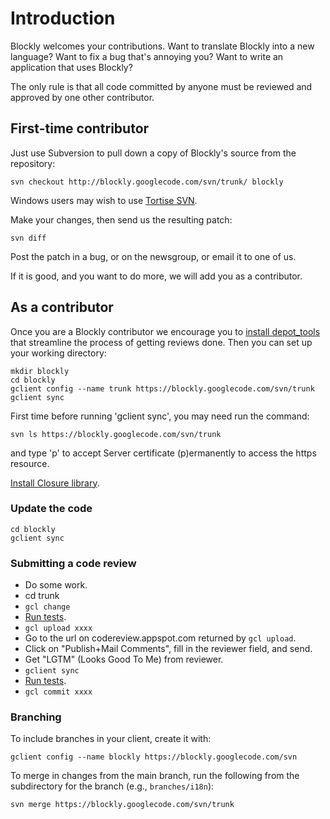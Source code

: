 # Introduction

Blockly welcomes your contributions.  Want to translate Blockly into a new language?  Want to fix a bug that's annoying you?  Want to write an application that uses Blockly?

The only rule is that all code committed by anyone must be reviewed and approved by one other contributor.

## First-time contributor

Just use Subversion to pull down a copy of Blockly's source from the repository:
```
svn checkout http://blockly.googlecode.com/svn/trunk/ blockly
```
Windows users may wish to use [Tortise SVN](http://tortoisesvn.tigris.org/).

Make your changes, then send us the resulting patch:
```
svn diff
```
Post the patch in a bug, or on the newsgroup, or email it to one of us.

If it is good, and you want to do more, we will add you as a contributor.

## As a contributor

Once you are a Blockly contributor we encourage you to [install depot\_tools](http://dev.chromium.org/developers/how-tos/install-depot-tools) that streamline the process of getting reviews done.  Then you can set up your working directory:

```
mkdir blockly
cd blockly
gclient config --name trunk https://blockly.googlecode.com/svn/trunk
gclient sync
```

First time before running 'gclient sync', you may need run the command:
```
svn ls https://blockly.googlecode.com/svn/trunk
```

and type 'p' to accept Server certificate (p)ermanently to access the https resource.

[Install Closure library](https://code.google.com/p/blockly/wiki/Closure).

### Update the code

```
cd blockly
gclient sync
```

### Submitting a code review

  * Do some work.
  * cd trunk
  * ` gcl change `
  * [Run tests](wiki/UnitTesting).
  * ` gcl upload xxxx `
  * Go to the url on codereview.appspot.com returned by ` gcl upload `.
  * Click on "Publish+Mail Comments", fill in the reviewer field, and send.
  * Get "LGTM" (Looks Good To Me) from reviewer.
  * ` gclient sync `
  * [Run tests](wiki/UnitTesting).
  * ` gcl commit xxxx `

### Branching

To include branches in your client, create it with:

```
gclient config --name blockly https://blockly.googlecode.com/svn
```

To merge in changes from the main branch, run the following from the subdirectory for the branch (e.g., ` branches/i18n `):

```
svn merge https://blockly.googlecode.com/svn/trunk
```